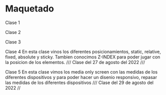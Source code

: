 # Maquetado


Clase 1

Clase 2

Clase 3

Clase 4
 En esta clase vinos los diferentes posicionamientos, static, relative, fixed, absolute y sticky. Tambien conocimos Z-INDEX para poder jugar con la posicion de los elementos. /// Clase del 27 de agosto del 2022 ///

Clase 5
 En esta clase vimos los media only screen con las medidas de los diferentes dispositivos y para poder hacer un disenio responsivo, repasar las medidas de los diferentes dispositivos /// Clase del 29 de agosto del 2022 //